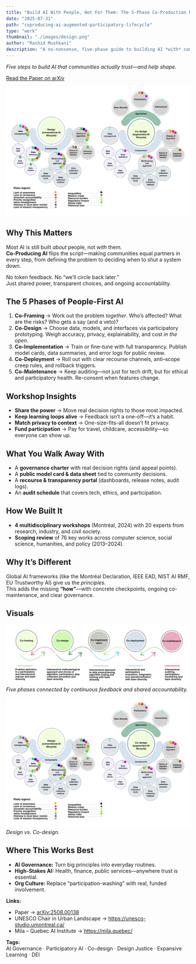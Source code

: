```yaml
---
title: "Build AI With People, Not For Them: The 5-Phase Co-Production Playbook"
date: "2025-07-31"
path: "coproducing-ai-augmented-participatory-lifecycle"
type: "work"
thumbnail: "./images/design.png"
author: "Rashid Mushkani"
description: "A no-nonsense, five-phase guide to building AI *with* communities—so decisions, risks, and benefits are shared from day one."
---
```


*Five steps to build AI that communities actually trust—and help shape.*

[Read the Paper on arXiv](https://arxiv.org/abs/2508.00138)

[![Read the Paper on arXiv](./images/design.png)](https://arxiv.org/abs/2508.00138)


## Why This Matters

Most AI is still built *about* people, not *with* them.  
**Co-Producing AI** flips the script—making communities equal partners in every step, from defining the problem to deciding when to shut a system down.  

No token feedback. No “we’ll circle back later.”  
Just shared power, transparent choices, and ongoing accountability.


## The 5 Phases of People-First AI

1. **Co-Framing** → Work out the problem *together*. Who’s affected? What are the risks? Who gets a say (and a veto)?
2. **Co-Design** → Choose data, models, and interfaces via participatory prototyping. Weigh accuracy, privacy, explainability, and cost *in the open*.
3. **Co-Implementation** → Train or fine-tune with full transparency. Publish model cards, data summaries, and error logs for public review.
4. **Co-Deployment** → Roll out with clear recourse channels, anti–scope creep rules, and rollback triggers.
5. **Co-Maintenance** → Keep auditing—not just for tech drift, but for ethical and participatory health. Re-consent when features change.


## Workshop Insights

- **Share the power** → Move real decision rights to those most impacted.  
- **Keep learning loops alive** → Feedback isn’t a one-off—it’s a habit.  
- **Match privacy to context** → One-size-fits-all doesn’t fit privacy.  
- **Fund participation** → Pay for travel, childcare, accessibility—so everyone can show up.


## What You Walk Away With

- A **governance charter** with real decision rights (and appeal points).  
- A **public model card & data sheet** tied to community decisions.  
- A **recourse & transparency portal** (dashboards, release notes, audit logs).  
- An **audit schedule** that covers tech, ethics, and participation.


## How We Built It

- **4 multidisciplinary workshops** (Montréal, 2024) with 20 experts from research, industry, and civil society.  
- **Scoping review** of 76 key works across computer science, social science, humanities, and policy (2013–2024).


## Why It’s Different

Global AI frameworks (like the Montréal Declaration, IEEE EAD, NIST AI RMF, EU Trustworthy AI) give us the *principles*.  
This adds the missing **“how”**—with concrete checkpoints, ongoing co-maintenance, and clear governance.


## Visuals

![Lifecycle overview.](./images/coproducing_ai_lifecycle.png)  
*Five phases connected by continuous feedback and shared accountability.*

![Risks in Design versus Co-design.](./images/design.png)  
*Design vs. Co-design.*

## Where This Works Best

- **AI Governance:** Turn big principles into everyday routines.  
- **High-Stakes AI:** Health, finance, public services—anywhere trust is essential.  
- **Org Culture:** Replace “participation-washing” with real, funded involvement.


**Links:**  
- Paper → [arXiv:2508.00138](https://arxiv.org/abs/2508.00138)  
- UNESCO Chair in Urban Landscape → <https://unesco-studio.umontreal.ca/>  
- Mila – Quebec AI Institute → <https://mila.quebec/>

**Tags:**  
AI Governance · Participatory AI · Co-design · Design Justice · Expansive Learning · DEI

